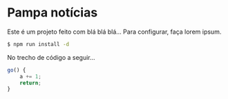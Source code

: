 # Pampa notícias

Este é um projeto feito com blá blá blá... Para configurar, faça lorem ipsum.

```sh
$ npm run install -d 
```

No trecho de código a seguir...

```js
go() {
    a += 1;
    return;
}
```